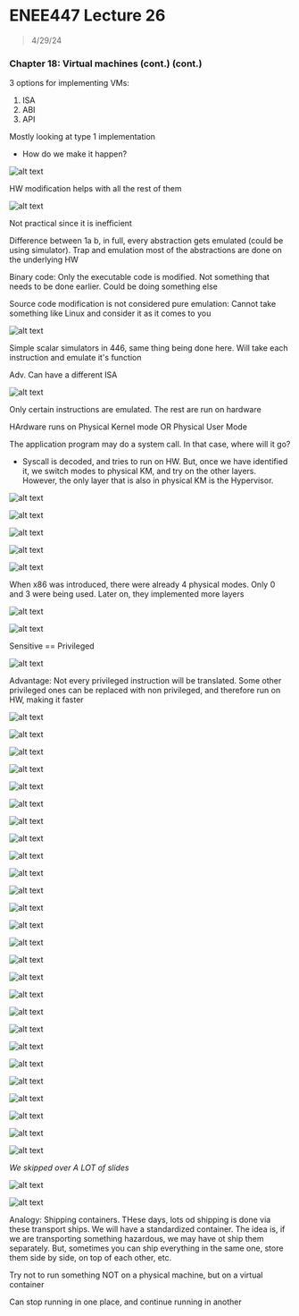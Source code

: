 # ENEE447 Lecture 26 

> 4/29/24

### Chapter 18: Virtual machines (cont.)  (cont.)  

3 options for implementing VMs:
1. ISA  
2. ABI  
3. API  

Mostly looking at type 1 implementation
* How do we make it happen?  

![alt text](img/Lecture26/image.png)  

HW modification helps with all the rest of them  

![alt text](img/Lecture26/image-1.png)  

Not practical since it is inefficient  

Difference between 1a b, in full, every abstraction gets emulated (could be using simulator). Trap and emulation most of the abstractions are done on the underlying HW

Binary code: Only the executable code is modified. Not something that needs to be done earlier. Could be doing something else  

Source code modification is not considered pure emulation: Cannot take something like Linux and consider it as it comes to you  

![alt text](img/Lecture26/image-2.png)  

Simple scalar simulators in 446, same thing being done here. Will take each instruction and emulate it's function  

Adv. Can have a different ISA  

![alt text](img/Lecture26/image-3.png)  

Only certain instructions are emulated. The rest are run on hardware  

HArdware runs on Physical Kernel mode OR Physical User Mode  

The application program may do a system call. In that case, where will it go?  
* Syscall is decoded, and tries to run on HW. But, once we have identified it, we switch modes to physical KM, and try on the other layers. However, the only layer that is also in physical KM is the Hypervisor.  

![alt text](img/Lecture26/image-4.png)  

![alt text](img/Lecture26/image-5.png)  

![alt text](img/Lecture26/image-6.png)  

![alt text](img/Lecture26/image-7.png)

![alt text](img/Lecture26/image-8.png)  

When x86 was introduced, there were already 4 physical modes. Only 0 and 3 were being used. Later on, they implemented more layers  

![alt text](img/Lecture26/image-9.png)  

![alt text](img/Lecture26/image-10.png)  

Sensitive == Privileged  

![alt text](img/Lecture26/image-11.png)  

Advantage: Not every privileged instruction will be translated. Some other privileged ones can be replaced with non privileged, and therefore run on HW, making it faster  

![alt text](img/Lecture26/image-12.png)  

![alt text](img/Lecture26/image-13.png)  

![alt text](img/Lecture26/image-14.png)  

![alt text](img/Lecture26/image-15.png)  

![alt text](img/Lecture26/image-16.png)  

![alt text](img/Lecture26/image-17.png)  

![alt text](img/Lecture26/image-18.png)  

![alt text](img/Lecture26/image-19.png)  

![alt text](img/Lecture26/image-20.png)  

![alt text](img/Lecture26/image-21.png)  

![alt text](img/Lecture26/image-22.png)  

![alt text](img/Lecture26/image-23.png)  

![alt text](img/Lecture26/image-24.png)  

![alt text](img/Lecture26/image-25.png)  

![alt text](img/Lecture26/image-26.png)  

![alt text](img/Lecture26/image-27.png)  

![alt text](img/Lecture26/image-28.png)  

![alt text](img/Lecture26/image-29.png)  

![alt text](img/Lecture26/image-30.png)  

![alt text](img/Lecture26/image-31.png)  

![alt text](img/Lecture26/image-32.png)  

![alt text](img/Lecture26/image-33.png)  

![alt text](img/Lecture26/image-34.png)  

![alt text](img/Lecture26/image-35.png)  

![alt text](img/Lecture26/image-36.png)  

![alt text](img/Lecture26/image-37.png)  

*We skipped over A LOT of slides*  

![alt text](img/Lecture26/image-38.png)  

![alt text](img/Lecture26/image-39.png)  

Analogy: Shipping containers. THese days, lots od shipping is done via these transport ships. We will have a standardized container. The idea is, if we are transporting something hazardous, we may have ot ship them separately. But, sometimes you can ship everything in the same one, store them side by side, on top of each other, etc.  

Try not to run something NOT on a physical machine, but on a virtual container  

Can stop running in one place, and continue running in another  

